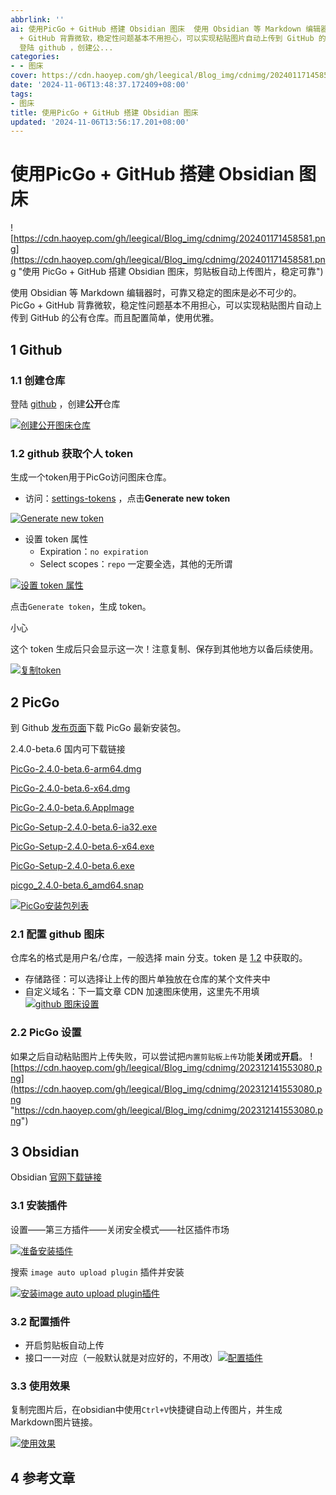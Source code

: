 ```yaml
---
abbrlink: ''
ai: 使用PicGo + GitHub 搭建 Obsidian 图床  使用 Obsidian 等 Markdown 编辑器时，可靠又稳定的图床是必不可少的。PicGo
  + GitHub 背靠微软，稳定性问题基本不用担心，可以实现粘贴图片自动上传到 GitHub 的公有仓库。而且配置简单，使用优雅。 1 Github 1.1 创建仓库
  登陆 github ，创建公...
categories:
- - 图床
cover: https://cdn.haoyep.com/gh/leegical/Blog_img/cdnimg/202401171458581.png
date: '2024-11-06T13:48:37.172409+08:00'
tags:
- 图床
title: 使用PicGo + GitHub 搭建 Obsidian 图床
updated: '2024-11-06T13:56:17.201+08:00'
---
```

# 使用PicGo + GitHub 搭建 Obsidian 图床

![https://cdn.haoyep.com/gh/leegical/Blog_img/cdnimg/202401171458581.png](https://cdn.haoyep.com/gh/leegical/Blog_img/cdnimg/202401171458581.png "使用 PicGo + GitHub 搭建 Obsidian 图床，剪贴板自动上传图片，稳定可靠")

使用 Obsidian 等 Markdown 编辑器时，可靠又稳定的图床是必不可少的。PicGo + GitHub 背靠微软，稳定性问题基本不用担心，可以实现粘贴图片自动上传到 GitHub 的公有仓库。而且配置简单，使用优雅。

## 1 Github

### 1.1 创建仓库

登陆 [github](https://github.com/) ，创建**公开**仓库

[![创建公开图床仓库](https://cdn.haoyep.com/gh/leegical/Blog_img/cdnimg/202312141532137.png "创建公开图床仓库")](https://cdn.haoyep.com/gh/leegical/Blog_img/cdnimg/202312141532137.png?size=large)

### 1.2 github 获取个人 token

生成一个token用于PicGo访问图床仓库。

* 访问：[settings-tokens](https://github.com/settings/tokens) ，点击**Generate new token**

[![Generate new token](https://cdn.haoyep.com/gh/leegical/Blog_img/cdnimg/202312141534671.png "Generate new token")](https://cdn.haoyep.com/gh/leegical/Blog_img/cdnimg/202312141534671.png?size=large)

* 设置 token 属性
  * Expiration：`no expiration`
  * Select scopes：`repo` 一定要全选，其他的无所谓

[![设置 token 属性](https://cdn.haoyep.com/gh/leegical/Blog_img/cdnimg/202312141536361.png "设置 token 属性")](https://cdn.haoyep.com/gh/leegical/Blog_img/cdnimg/202312141536361.png?size=large)

点击`Generate token`，生成 token。

小心

这个 token 生成后只会显示这一次！注意复制、保存到其他地方以备后续使用。

[![复制token](https://cdn.haoyep.com/gh/leegical/Blog_img/cdnimg/202312141537568.png "复制token")](https://cdn.haoyep.com/gh/leegical/Blog_img/cdnimg/202312141537568.png?size=large)

## 2 PicGo

到 Github [发布页面](https://github.com/Molunerfinn/PicGo/releases)下载 PicGo 最新安装包。

2.4.0-beta.6 国内可下载链接

[PicGo-2.4.0-beta.6-arm64.dmg](https://picgo-release.molunerfinn.com/2.4.0-beta.6/PicGo-2.4.0-beta.6-arm64.dmg)

[PicGo-2.4.0-beta.6-x64.dmg](https://picgo-release.molunerfinn.com/2.4.0-beta.6/PicGo-2.4.0-beta.6-x64.dmg)

[PicGo-2.4.0-beta.6.AppImage](https://picgo-release.molunerfinn.com/2.4.0-beta.6/PicGo-2.4.0-beta.6.AppImage)

[PicGo-Setup-2.4.0-beta.6-ia32.exe](https://picgo-release.molunerfinn.com/2.4.0-beta.6/PicGo-Setup-2.4.0-beta.6-ia32.exe)

[PicGo-Setup-2.4.0-beta.6-x64.exe](https://picgo-release.molunerfinn.com/2.4.0-beta.6/PicGo-Setup-2.4.0-beta.6-x64.exe)

[PicGo-Setup-2.4.0-beta.6.exe](https://picgo-release.molunerfinn.com/2.4.0-beta.6/PicGo-Setup-2.4.0-beta.6.exe)

[picgo\_2.4.0-beta.6\_amd64.snap](https://picgo-release.molunerfinn.com/2.4.0-beta.6/picgo_2.4.0-beta.6_amd64.snap)

[![PicGo安装包列表](https://cdn.haoyep.com/gh/leegical/Blog_img/cdnimg/202312141544560.png "PicGo安装包列表")](https://cdn.haoyep.com/gh/leegical/Blog_img/cdnimg/202312141544560.png?size=large)

### 2.1 配置 github 图床

仓库名的格式是用户名/仓库，一般选择 main 分支。token 是 [1.2](https://www.haoyep.com/posts/github-graph-beds/#2-github-%e8%8e%b7%e5%8f%96%e4%b8%aa%e4%ba%ba-token) 中获取的。

* 存储路径：可以选择让上传的图片单独放在仓库的某个文件夹中
* 自定义域名：下一篇文章 CDN 加速图床使用，这里先不用填[![github 图床设置](https://cdn.haoyep.com/gh/leegical/Blog_img/cdnimg/202312141548347.png "github 图床设置")](https://cdn.haoyep.com/gh/leegical/Blog_img/cdnimg/202312141548347.png?size=large)

### 2.2 PicGo 设置

如果之后自动粘贴图片上传失败，可以尝试把`内置剪贴板上传`功能**关闭**或**开启**。 ![https://cdn.haoyep.com/gh/leegical/Blog_img/cdnimg/202312141553080.png](https://cdn.haoyep.com/gh/leegical/Blog_img/cdnimg/202312141553080.png "https://cdn.haoyep.com/gh/leegical/Blog_img/cdnimg/202312141553080.png")

## 3 Obsidian

Obsidian [官网下载链接](https://obsidian.md/download)

### 3.1 安装插件

设置——第三方插件——关闭安全模式——社区插件市场

[![准备安装插件](https://cdn.haoyep.com/gh/leegical/Blog_img/cdnimg/202312141604322.png "准备安装插件")](https://cdn.haoyep.com/gh/leegical/Blog_img/cdnimg/202312141604322.png?size=large)

搜索 `image auto upload plugin` 插件并安装

[![安装image auto upload plugin插件](https://cdn.haoyep.com/gh/leegical/Blog_img/cdnimg/202312141605566.png "安装image auto upload plugin插件")](https://cdn.haoyep.com/gh/leegical/Blog_img/cdnimg/202312141605566.png?size=large)

### 3.2 配置插件

* 开启剪贴板自动上传
* 接口一一对应（一般默认就是对应好的，不用改）[![配置插件](https://cdn.haoyep.com/gh/leegical/Blog_img/cdnimg/202312141610850.png "配置插件")](https://cdn.haoyep.com/gh/leegical/Blog_img/cdnimg/202312141610850.png?size=large)

### 3.3 使用效果

复制完图片后，在obsidian中使用`Ctrl+V`快捷键自动上传图片，并生成Markdown图片链接。

[![使用效果](https://cdn.haoyep.com/gh/leegical/Blog_img/cdnimg/202403182335967.gif "使用效果")](https://cdn.haoyep.com/gh/leegical/Blog_img/cdnimg/202403182335967.gif?size=large)

## 4 参考文章

[  ](https://segmentfault.com/a/1190000041076406 "一劳永逸，使用 PicGo + GitHub 搭建个人图床工具")
